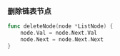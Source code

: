 

### 删除链表节点

```go
func deleteNode(node *ListNode) {
    node.Val = node.Next.Val
    node.Next = node.Next.Next
}

```